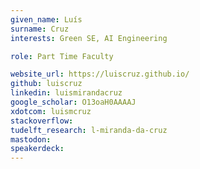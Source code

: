 ```yaml
---
given_name: Luís
surname: Cruz
interests: Green SE, AI Engineering

role: Part Time Faculty

website_url: https://luiscruz.github.io/
github: luiscruz
linkedin: luismirandacruz
google_scholar: O13oaH0AAAAJ
xdotcom: luismcruz
stackoverflow:
tudelft_research: l-miranda-da-cruz
mastodon: 
speakerdeck:
---
```

